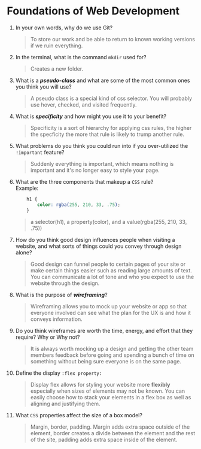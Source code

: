 # Foundations of Web Development
01. In your own words, why do we use Git?
    > To store our work and be able to return to known working versions if we ruin everything.

02. In the terminal, what is the command `mkdir` used for?
    > Creates a new folder.

03. What is a ***pseudo-class*** and what are some of the most common ones you think you will use?
    > A pseudo class is a special kind of css selector. You will probably use hover, checked, and visited frequently.

04. What is ***specificity*** and how might you use it to your benefit?
    > Specificity is a sort of hierarchy for applying css rules, the higher the specficity the more that rule is likely to trump another rule.

05. What problems do you think you could run into if you over-utilized the `!important` feature?
    > Suddenly everything is important, which means nothing is important and it's no longer easy to style your page.

06. What are the three components that makeup a `CSS` rule? <br> Example:

    ```css
        h1 {
            color: rgba(255, 210, 33, .75);
        }
    ```

    > a selector(h1), a property(color), and a value(rgba(255, 210, 33, .75))

07. How do you think good design influences people when visiting a website, and what sorts of things could you convey through design alone?
    > Good design can funnel people to certain pages of your site or make certain things easier such as reading large amounts of text. You can communicate a lot of tone and who you expect to use the website through the design.

08. What is the purpose of ***wireframing***?
    > Wireframing allows you to mock up your website or app so that everyone involved can see what the plan for the UX is and how it conveys information.

09. Do you think wireframes are worth the time, energy, and effort that they require? Why or Why not?
    > It is always worth mocking up a design and getting the other team members feedback before going and spending a bunch of time on something without being sure everyone is on the same page.

10. Define the display `:flex property:`
    > Display flex allows for styling your website more **flexibly** especially when sizes of elements may not be known. You can easily choose how to stack your elements in a flex box as well as aligning and justifying them.

11. What `CSS` properties affect the size of a box model?
    > Margin, border, padding. Margin adds extra space outside of the element, border creates a divide between the element and the rest of the site, padding adds extra space inside of the element.
